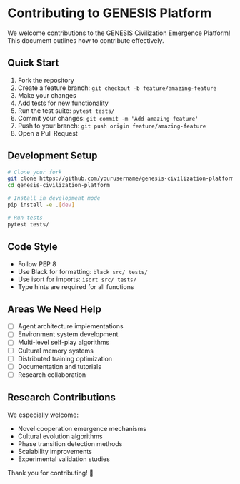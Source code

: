 # Contributing to GENESIS Platform

We welcome contributions to the GENESIS Civilization Emergence Platform! This document outlines how to contribute effectively.

## Quick Start

1. Fork the repository
2. Create a feature branch: `git checkout -b feature/amazing-feature`
3. Make your changes
4. Add tests for new functionality
5. Run the test suite: `pytest tests/`
6. Commit your changes: `git commit -m 'Add amazing feature'`
7. Push to your branch: `git push origin feature/amazing-feature`
8. Open a Pull Request

## Development Setup

```bash
# Clone your fork
git clone https://github.com/yourusername/genesis-civilization-platform.git
cd genesis-civilization-platform

# Install in development mode
pip install -e .[dev]

# Run tests
pytest tests/
```

## Code Style

- Follow PEP 8
- Use Black for formatting: `black src/ tests/`
- Use isort for imports: `isort src/ tests/`
- Type hints are required for all functions

## Areas We Need Help

- [ ] Agent architecture implementations
- [ ] Environment system development
- [ ] Multi-level self-play algorithms
- [ ] Cultural memory systems
- [ ] Distributed training optimization
- [ ] Documentation and tutorials
- [ ] Research collaboration

## Research Contributions

We especially welcome:
- Novel cooperation emergence mechanisms
- Cultural evolution algorithms
- Phase transition detection methods
- Scalability improvements
- Experimental validation studies

Thank you for contributing! 🎉
